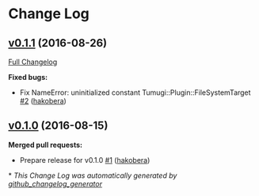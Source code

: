 # Change Log

## [v0.1.1](https://github.com/tumugi/tumugi-plugin-webhook/tree/v0.1.1) (2016-08-26)
[Full Changelog](https://github.com/tumugi/tumugi-plugin-webhook/compare/v0.1.0...v0.1.1)

**Fixed bugs:**

- Fix NameError: uninitialized constant Tumugi::Plugin::FileSystemTarget [\#2](https://github.com/tumugi/tumugi-plugin-webhook/pull/2) ([hakobera](https://github.com/hakobera))

## [v0.1.0](https://github.com/tumugi/tumugi-plugin-webhook/tree/v0.1.0) (2016-08-15)
**Merged pull requests:**

- Prepare release for v0.1.0 [\#1](https://github.com/tumugi/tumugi-plugin-webhook/pull/1) ([hakobera](https://github.com/hakobera))



\* *This Change Log was automatically generated by [github_changelog_generator](https://github.com/skywinder/Github-Changelog-Generator)*